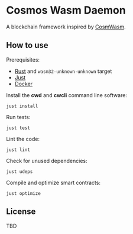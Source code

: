 # Cosmos Wasm Daemon

A blockchain framework inspired by [CosmWasm](https://cosmwasm.com/).

## How to use

Prerequisites:

- [Rust](https://rustup.rs/) and `wasm32-unknown-unknown` target
- [Just](https://just.systems/man/en/)
- [Docker](https://docs.docker.com/engine/install/)

Install the **cwd** and **cwcli** command line software:

```shell
just install
```

Run tests:

```shell
just test
```

Lint the code:

```shell
just lint
```

Check for unused dependencies:

```shell
just udeps
```

Compile and optimize smart contracts:

```shell
just optimize
```

## License

TBD
